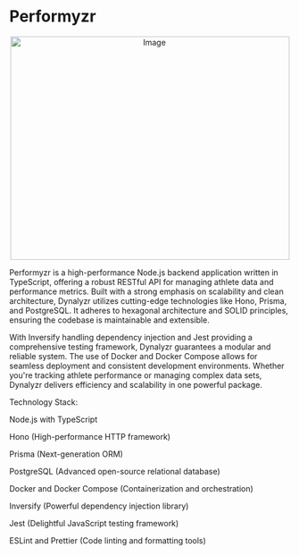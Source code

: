 # Performyzr

<div style="max-width: 600px; margin: 0 auto;">
 <p align="center"> 
 <img src="logo.jpg" width="500" height="400" alt="Image">
</p>
</div>


</div>


Performyzr is a high-performance Node.js backend application written in TypeScript, offering a robust RESTful API for managing athlete data and performance metrics. Built with a strong emphasis on scalability and clean architecture, Dynalyzr utilizes cutting-edge technologies like Hono, Prisma, and PostgreSQL. It adheres to hexagonal architecture and SOLID principles, ensuring the codebase is maintainable and extensible.

With Inversify handling dependency injection and Jest providing a comprehensive testing framework, Dynalyzr guarantees a modular and reliable system. The use of Docker and Docker Compose allows for seamless deployment and consistent development environments. Whether you're tracking athlete performance or managing complex data sets, Dynalyzr delivers efficiency and scalability in one powerful package.

Technology Stack:

Node.js with TypeScript

Hono (High-performance HTTP framework)

Prisma (Next-generation ORM)

PostgreSQL (Advanced open-source relational database)

Docker and Docker Compose (Containerization and orchestration)

Inversify (Powerful dependency injection library)

Jest (Delightful JavaScript testing framework)

ESLint and Prettier (Code linting and formatting tools)
